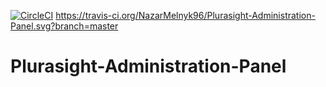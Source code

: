 [![CircleCI](https://circleci.com/gh/NazarMelnyk96/Plurasight-Administration-Panel/tree/master.svg?style=svg)](https://circleci.com/gh/NazarMelnyk96/Plurasight-Administration-Panel/tree/master)
https://travis-ci.org/NazarMelnyk96/Plurasight-Administration-Panel.svg?branch=master
# Plurasight-Administration-Panel
